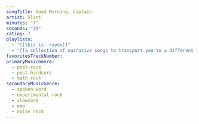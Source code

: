 ```yaml
---
songTitle: Good Morning, Captain
artist: Slint
minutes: "7"
seconds: "39"
rating: 7
playlists:
  - "[[this is. raven]]"
  - "[[a collection of narrative songs to transport you to a different world]]"
favoritesTrackNumber:
primaryMusicGenre:
  - post-rock
  - post-hardcore
  - math rock
secondaryMusicGenre:
  - spoken word
  - experimental rock
  - slowcore
  - emo
  - noise rock
---
```

